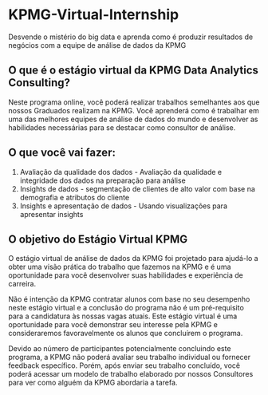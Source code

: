 # KPMG-Virtual-Internship
Desvende o mistério do big data e aprenda como é produzir resultados de negócios com a equipe de análise de dados da KPMG

## O que é o estágio virtual da KPMG Data Analytics Consulting?
Neste programa online, você poderá realizar trabalhos semelhantes aos que nossos Graduados realizam na KPMG. Você aprenderá como é trabalhar em uma das melhores equipes de análise de dados do mundo e desenvolver as habilidades necessárias para se destacar como consultor de análise.

## O que você vai fazer:
1. Avaliação da qualidade dos dados - Avaliação da qualidade e integridade dos dados na preparação para análise
2. Insights de dados - segmentação de clientes de alto valor com base na demografia e atributos do cliente
3. Insights e apresentação de dados - Usando visualizações para apresentar insights

## O objetivo do Estágio Virtual KPMG
O estágio virtual de análise de dados da KPMG foi projetado para ajudá-lo a obter uma visão prática do trabalho que fazemos na KPMG e é uma oportunidade para você desenvolver suas habilidades e experiência de carreira.

Não é intenção da KPMG contratar alunos com base no seu desempenho neste estágio virtual e a conclusão do programa não é um pré-requisito para a candidatura às nossas vagas atuais. Este estágio virtual é uma oportunidade para você demonstrar seu interesse pela KPMG e consideraremos favoravelmente os alunos que concluírem o programa.

Devido ao número de participantes potencialmente concluindo este programa, a KPMG não poderá avaliar seu trabalho individual ou fornecer feedback específico. Porém, após enviar seu trabalho concluído, você poderá acessar um modelo de trabalho elaborado por nossos Consultores para ver como alguém da KPMG abordaria a tarefa.
